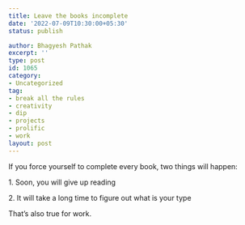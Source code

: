 ```yaml
---
title: Leave the books incomplete
date: '2022-07-09T10:30:00+05:30'
status: publish

author: Bhagyesh Pathak
excerpt: ''
type: post
id: 1065
category:
- Uncategorized
tag:
- break all the rules
- creativity
- dip
- projects
- prolific
- work
layout: post
---
```


If you force yourself to complete every book, two things will happen:

1\. Soon, you will give up reading

2\. It will take a long time to figure out what is your type

That’s also true for work.